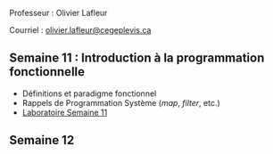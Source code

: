 Professeur : Olivier Lafleur

Courriel : [olivier.lafleur@cegeplevis.ca](mailto:olivier.lafleur@cegeplevis.ca)

## Semaine 11 : Introduction à la programmation fonctionnelle
- Définitions et paradigme fonctionnel
- Rappels de Programmation Système (*map*, *filter*, etc.)
- [Laboratoire Semaine 11](lab-semaine-11.md)

## Semaine 12
